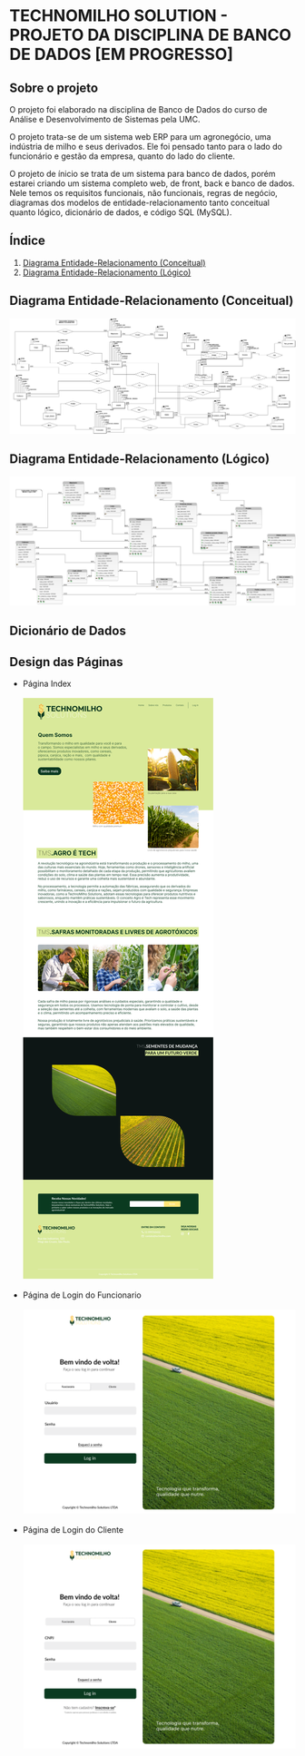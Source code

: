 <h1>TECHNOMILHO SOLUTION - PROJETO DA DISCIPLINA DE BANCO DE DADOS [EM PROGRESSO]</h1>

<h2>Sobre o projeto</h2>
<p>O projeto foi elaborado na disciplina de Banco de Dados do curso de Análise e Desenvolvimento de Sistemas pela UMC.</p>
<p>O projeto trata-se de um sistema web ERP para um agronegócio, uma indústria de milho e seus derivados. Ele foi pensado tanto para o lado do funcionário e gestão da empresa, quanto do lado do cliente.</p>
<p>O projeto de ínicio se trata de um sistema para banco de dados, porém estarei criando um sistema completo web, de front, back e banco de dados. Nele temos os requisitos funcionais, não funcionais, regras de negócio, diagramas dos modelos de entidade-relacionamento tanto conceitual quanto lógico, dicionário de dados, e código SQL (MySQL).</p>

<h2>Índice</h2>
<ol>
  <li><a href="#Conceitual">Diagrama Entidade-Relacionamento (Conceitual)</a></li>
  <li><a href="#Logico">Diagrama Entidade-Relacionamento (Lógico)</a></li>
</ol>

<h2>Diagrama Entidade-Relacionamento (Conceitual)</h2>
<a name="Conceitual"></a>
<img src="https://github.com/Jrbastos18/Technomilho_Solutions/blob/main/img/ModeloConceitual07.png" alt="DER - Diagrama de Entidade-Relacionamento Conceitual">

<h2>Diagrama Entidade-Relacionamento (Lógico)</h2>
<a name="Logico"></a>
<img src="https://github.com/Jrbastos18/Technomilho_Solutions/blob/main/img/ModeloLogico03.png" alt="DER - Diagrama de Entidade-Relacionamento Lógico">

<h2>Dicionário de Dados</h2>

<h2>Design das Páginas</h2>
<ul>
    <li>Página Index</li><br>
    <img src="https://github.com/Jrbastos18/Technomilho_Solutions/blob/main/img/Index.png" alt="Modelo da página web Index">
    <br><br>
    <li>Página de Login do Funcionario</li><br>
    <img src="https://github.com/Jrbastos18/Technomilho_Solutions/blob/main/img/Login-Funcionario.png" alt="Modelo da página de login do funcionário">
    <br><br>
    <li>Página de Login do Cliente</li><br>
    <img src="https://github.com/Jrbastos18/Technomilho_Solutions/blob/main/img/Login-Cliente.png" alt="Modelo da página de login do cliente">
    <br><br>
    
</ul>
